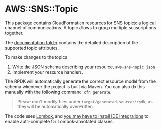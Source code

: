 # AWS::SNS::Topic

This package contains CloudFormation resources for SNS topics: a logical channel of communications. A topic allows to group multiple subscriptions together.

The [documentation folder](docs/README.md) contains the detailed description of the supported topic attributes.

To make changes to the topics

1. Write the JSON schema describing your resource, `aws-sns-topic.json`
1. Implement your resource handlers.

The RPDK will automatically generate the correct resource model from the schema whenever the project is built via Maven. You can also do this manually with the following command: `cfn generate`.

> Please don't modify files under `target/generated-sources/rpdk`, as they will be automatically overwritten.

The code uses [Lombok](https://projectlombok.org/), and [you may have to install IDE integrations](https://projectlombok.org/) to enable auto-complete for Lombok-annotated classes.
